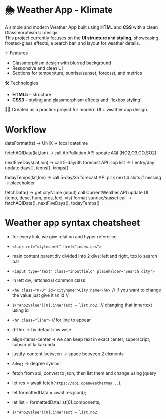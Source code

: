  # 🌦️ Weather App - Klimate

A simple and modern Weather App built using **HTML** and **CSS** with a clean Glassmorphism UI design.  
This project currently focuses on the **UI structure and styling**, showcasing frosted-glass effects, a search bar, and layout for weather details.  

 ✨ Features
- Glassmorphism design with blurred background  
- Responsive and clean UI  
- Sections for temperature, sunrise/sunset, forecast, and metrics  

 🛠️ Technologies
- **HTML5** – structure  
- **CSS3** – styling and glassmorphism effects  and 'flexbox styling'

👨‍💻 Created as a practice project for modern UI + weather app design.



# Workflow

dateFormat(ts)        -> UNIX → local datetime

fetchAQIData(lat,lon) -> call AirPollution API
                         update AQI (NO2,O3,CO,SO2)

nextFiveDays(lat,lon) -> call 5-day/3h forecast API
                         loop list → 1 entry/day
                         update days[], icons[], temps[]

todayTemps(lat,lon)   -> call 5-day/3h forecast API
                         pick next 4 slots
                         if missing → placeholder

fetchData()           -> get cityName (input)
                         call CurrentWeather API
                         update UI (temp, desc, hum, pres, feel, vis)
                         format sunrise/sunset
                         call → fetchAQIData(), nextFiveDays(), todayTemps()

# Weather app syntax cheatsheet

- for every link, we give relation and hyper reference
- `<link rel="stylesheet" href="index.css">`

- main content parent div divided into 2 divs: left and right, top lo search bar
- `<input type="text" class="inputfield" placeholder="Search city">`
- in left div, leftchild is common class
- `<h6 class="m-0" id="cityname">City name</h6> `// if you want to change the value just give it an id //
- `$("#no2value")[0].innerText = list.no2;` // changing that innertext using id
- `<hr class="line">` // for line to appear
- d-flex → by default row wise
- align-items-center → we can keep text in exact center, superscript, subscript la kakunda
- justify-content-between → space between 2 elements
- `&deg;` → degree symbol
- fetch from api, convert to json, then list them and change using jquery
- let res = await fetch(`https://api.openweathermap...`);
- let formattedData = await res.json();
- let list = formattedData.list[0].components;
- `$("#no2value")[0].innerText = list.no2;`



